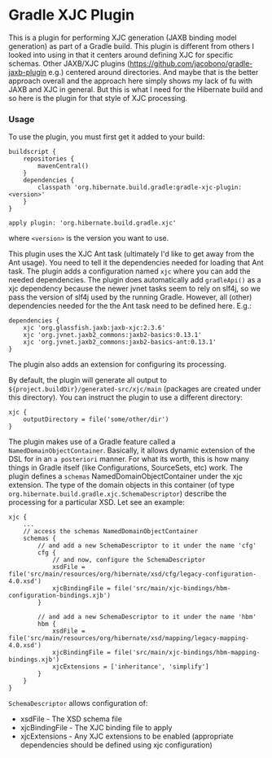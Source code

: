 # Gradle XJC Plugin

This is a plugin for performing XJC generation (JAXB binding model generation) as part of a Gradle build.  This plugin
is different from others I looked into using in that it centers around defining XJC for specific schemas.  Other JAXB/XJC
plugins (https://github.com/jacobono/gradle-jaxb-plugin e.g.) centered around directories.  And maybe that is the
better approach overall and the approach here simply shows my lack of fu with JAXB and XJC in general.  But this is
what I need for the Hibernate build and so here is the plugin for that style of XJC processing.

### Usage

To use the plugin, you must first get it added to your build:

    buildscript {
        repositories {
            mavenCentral()
        }
        dependencies {
            classpath 'org.hibernate.build.gradle:gradle-xjc-plugin:<version>'
        }
    }

    apply plugin: 'org.hibernate.build.gradle.xjc'

where `<version>` is the version you want to use.

This plugin uses the XJC Ant task (ultimately I'd like to get away from the Ant usage).  You need to tell it the dependencies needed
for loading that Ant task.  The plugin adds a configuration named `xjc` where you can add the needed dependencies.
The plugin does automatically add `gradleApi()` as a xjc dependency because the newer jvnet tasks seem to rely on
slf4j, so we pass the version of slf4j used by the running Gradle.  However, all (other) dependencies needed for the
the Ant task need to be defined here.  E.g.:

    dependencies {
        xjc 'org.glassfish.jaxb:jaxb-xjc:2.3.6'
        xjc 'org.jvnet.jaxb2_commons:jaxb2-basics:0.13.1'
        xjc 'org.jvnet.jaxb2_commons:jaxb2-basics-ant:0.13.1'
    }

The plugin also adds an extension for configuring its processing.

By default, the plugin will generate all output to `${project.buildDir}/generated-src/xjc/main` (packages are created
under this directory).  You can instruct the plugin to use a different directory:

    xjc {
        outputDirectory = file('some/other/dir')
    }

The plugin makes use of a Gradle feature called a `NamedDomainObjectContainer`.  Basically, it allows dynamic
extension of the DSL for in an `a posteriori` manner.  For what its worth, this is how many things in Gradle itself
(like Configurations, SourceSets, etc) work.  The plugin defines a `schemas` NamedDomainObjectContainer under the xjc
extension.  The type of the domain objects in this container (of type `org.hibernate.build.gradle.xjc.SchemaDescriptor`)
describe the processing for a particular XSD.  Let see an example:

    xjc {
        ...
        // access the schemas NamedDomainObjectContainer
        schemas {
            // and add a new SchemaDescriptor to it under the name 'cfg'
            cfg {
                // and now, configure the SchemaDescriptor
                xsdFile = file('src/main/resources/org/hibernate/xsd/cfg/legacy-configuration-4.0.xsd')
                xjcBindingFile = file('src/main/xjc-bindings/hbm-configuration-bindings.xjb')
            }

            // and add a new SchemaDescriptor to it under the name 'hbm'
            hbm {
                xsdFile = file('src/main/resources/org/hibernate/xsd/mapping/legacy-mapping-4.0.xsd')
                xjcBindingFile = file('src/main/xjc-bindings/hbm-mapping-bindings.xjb')
                xjcExtensions = ['inheritance', 'simplify']
            }
        }
    }

`SchemaDescriptor` allows configuration of:

* xsdFile - The XSD schema file
* xjcBindingFile - The XJC binding file to apply
* xjcExtensions - Any XJC extensions to be enabled (appropriate dependencies should be defined using xjc configuration)
